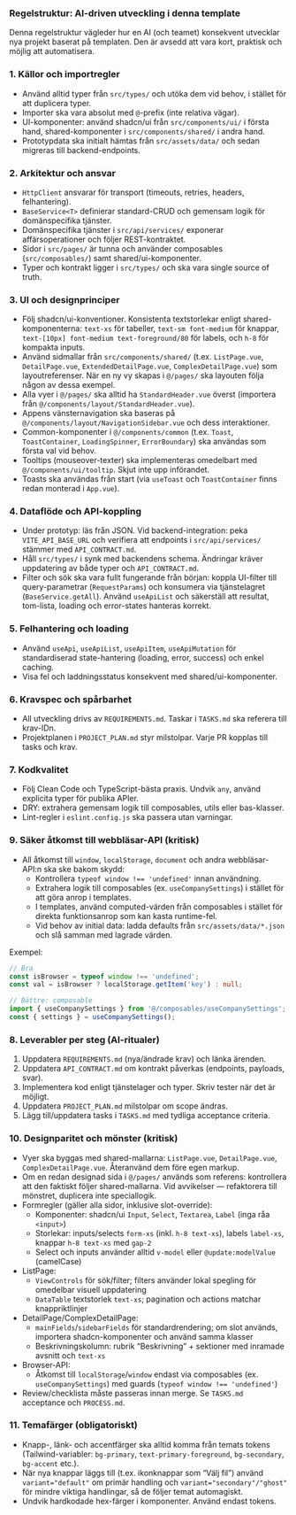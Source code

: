### Regelstruktur: AI-driven utveckling i denna template

Denna regelstruktur vägleder hur en AI (och teamet) konsekvent utvecklar nya projekt baserat på templaten. Den är avsedd att vara kort, praktisk och möjlig att automatisera.

### 1. Källor och importregler

- Använd alltid typer från `src/types/` och utöka dem vid behov, i stället för att duplicera typer.
- Importer ska vara absolut med `@`-prefix (inte relativa vägar).
- UI-komponenter: använd shadcn/ui från `src/components/ui/` i första hand, shared-komponenter i `src/components/shared/` i andra hand.
- Prototypdata ska initialt hämtas från `src/assets/data/` och sedan migreras till backend-endpoints.

### 2. Arkitektur och ansvar

- `HttpClient` ansvarar för transport (timeouts, retries, headers, felhantering).
- `BaseService<T>` definierar standard-CRUD och gemensam logik för domänspecifika tjänster.
- Domänspecifika tjänster i `src/api/services/` exponerar affärsoperationer och följer REST-kontraktet.
- Sidor i `src/pages/` är tunna och använder composables (`src/composables/`) samt shared/ui-komponenter.
- Typer och kontrakt ligger i `src/types/` och ska vara single source of truth.

### 3. UI och designprinciper

- Följ shadcn/ui-konventioner. Konsistenta textstorlekar enligt shared-komponenterna: `text-xs` för tabeller, `text-sm font-medium` för knappar, `text-[10px] font-medium text-foreground/80` för labels, och `h-8` för kompakta inputs.
- Använd sidmallar från `src/components/shared/` (t.ex. `ListPage.vue`, `DetailPage.vue`, `ExtendedDetailPage.vue`, `ComplexDetailPage.vue`) som layoutreferenser. När en ny vy skapas i `@/pages/` ska layouten följa någon av dessa exempel.
- Alla vyer i `@/pages/` ska alltid ha `StandardHeader.vue` överst (importera från `@/components/layout/StandardHeader.vue`).
- Appens vänsternavigation ska baseras på `@/components/layout/NavigationSidebar.vue` och dess interaktioner.
- Common-komponenter i `@/components/common` (t.ex. `Toast`, `ToastContainer`, `LoadingSpinner`, `ErrorBoundary`) ska användas som första val vid behov.
- Tooltips (mouseover-texter) ska implementeras omedelbart med `@/components/ui/tooltip`. Skjut inte upp införandet.
- Toasts ska användas från start (via `useToast` och `ToastContainer` finns redan monterad i `App.vue`).

### 4. Dataflöde och API-koppling

- Under prototyp: läs från JSON. Vid backend-integration: peka `VITE_API_BASE_URL` och verifiera att endpoints i `src/api/services/` stämmer med `API_CONTRACT.md`.
- Håll `src/types/` i synk med backendens schema. Ändringar kräver uppdatering av både typer och `API_CONTRACT.md`.
- Filter och sök ska vara fullt fungerande från början: koppla UI-filter till query-parametrar (`RequestParams`) och konsumera via tjänstelagret (`BaseService.getAll`). Använd `useApiList` och säkerställ att resultat, tom-lista, loading och error-states hanteras korrekt.

### 5. Felhantering och loading

- Använd `useApi`, `useApiList`, `useApiItem`, `useApiMutation` för standardiserad state-hantering (loading, error, success) och enkel caching.
- Visa fel och laddningsstatus konsekvent med shared/ui-komponenter.

### 6. Kravspec och spårbarhet

- All utveckling drivs av `REQUIREMENTS.md`. Taskar i `TASKS.md` ska referera till krav-IDn.
- Projektplanen i `PROJECT_PLAN.md` styr milstolpar. Varje PR kopplas till tasks och krav.

### 7. Kodkvalitet

- Följ Clean Code och TypeScript-bästa praxis. Undvik `any`, använd explicita typer för publika APIer.
- DRY: extrahera gemensam logik till composables, utils eller bas-klasser.
- Lint-regler i `eslint.config.js` ska passera utan varningar.

### 9. Säker åtkomst till webbläsar-API (kritisk)

- All åtkomst till `window`, `localStorage`, `document` och andra webbläsar-API:n ska ske bakom skydd:
  - Kontrollera `typeof window !== 'undefined'` innan användning.
  - Extrahera logik till composables (ex. `useCompanySettings`) i stället för att göra anrop i templates.
  - I templates, använd computed-värden från composables i stället för direkta funktionsanrop som kan kasta runtime-fel.
  - Vid behov av initial data: ladda defaults från `src/assets/data/*.json` och slå samman med lagrade värden.

Exempel:
```ts
// Bra
const isBrowser = typeof window !== 'undefined';
const val = isBrowser ? localStorage.getItem('key') : null;

// Bättre: composable
import { useCompanySettings } from '@/composables/useCompanySettings';
const { settings } = useCompanySettings();
```

### 8. Leverabler per steg (AI-ritualer)

1) Uppdatera `REQUIREMENTS.md` (nya/ändrade krav) och länka ärenden.
2) Uppdatera `API_CONTRACT.md` om kontrakt påverkas (endpoints, payloads, svar).
3) Implementera kod enligt tjänstelager och typer. Skriv tester när det är möjligt.
4) Uppdatera `PROJECT_PLAN.md` milstolpar om scope ändras.
5) Lägg till/uppdatera tasks i `TASKS.md` med tydliga acceptance criteria.

### 10. Designparitet och mönster (kritisk)

- Vyer ska byggas med shared-mallarna: `ListPage.vue`, `DetailPage.vue`, `ComplexDetailPage.vue`. Återanvänd dem före egen markup.
- Om en redan designad sida i `@/pages/` används som referens: kontrollera att den faktiskt följer shared-mallarna. Vid avvikelser — refaktorera till mönstret, duplicera inte speciallogik.
- Formregler (gäller alla sidor, inklusive slot-override):
  - Komponenter: shadcn/ui `Input`, `Select`, `Textarea`, `Label` (inga råa `<input>`)
  - Storlekar: inputs/selects `form-xs` (inkl. `h-8 text-xs`), labels `label-xs`, knappar `h-8 text-xs` med `gap-2`
  - Select och inputs använder alltid `v-model` eller `@update:modelValue` (camelCase)
- ListPage:
  - `ViewControls` för sök/filter; filters använder lokal spegling för omedelbar visuell uppdatering
  - `DataTable` textstorlek `text-xs`; pagination och actions matchar knappriktlinjer
- DetailPage/ComplexDetailPage:
  - `mainFields`/`sidebarFields` för standardrendering; om slot används, importera shadcn-komponenter och använd samma klasser
  - Beskrivningskolumn: rubrik “Beskrivning” + sektioner med inramade avsnitt och `text-xs`
- Browser-API:
  - Åtkomst till `localStorage`/`window` endast via composables (ex. `useCompanySettings`) med guards (`typeof window !== 'undefined'`)
- Review/checklista måste passeras innan merge. Se `TASKS.md` acceptance och `PROCESS.md`.

### 11. Temafärger (obligatoriskt)

- Knapp-, länk- och accentfärger ska alltid komma från temats tokens (Tailwind-variabler: `bg-primary`, `text-primary-foreground`, `bg-secondary`, `bg-accent` etc.).
- När nya knappar läggs till (t.ex. ikonknappar som “Välj fil”) använd `variant="default"` om primär handling och `variant="secondary"/"ghost"` för mindre viktiga handlingar, så de följer temat automagiskt.
- Undvik hardkodade hex-färger i komponenter. Använd endast tokens.
